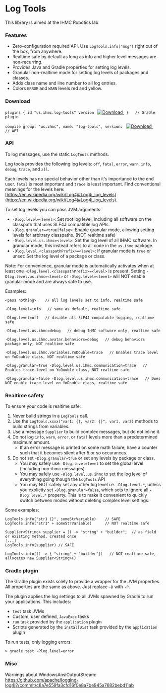 # Log Tools

This library is aimed at the IHMC Robotics lab.

### Features

- Zero-configuration required API. Use `LogTools.info("msg")` right out of the box, from anywhere.
- Realtime safe by default as long as info and higher level messages are non-recurring.
- Provides Java and Gradle properties for setting log levels.
- Granular non-realtime mode for setting log levels of packages and classes.
- Adds class name and line number to all log entries.
- Colors `ERROR` and `WARN` levels red and yellow.

### Download

`plugins { id "us.ihmc.log-tools" version `
[ ![Download](https://api.bintray.com/packages/ihmcrobotics/maven-release/log-tools/images/download.svg) ](https://bintray.com/ihmcrobotics/maven-release/log-tools/_latestVersion)
` }   // Gradle plugin`


`compile group: "us.ihmc", name: "log-tools", version: `
[ ![Download](https://api.bintray.com/packages/ihmcrobotics/maven-release/log-tools/images/download.svg) ](https://bintray.com/ihmcrobotics/maven-release/log-tools/_latestVersion)`   // API`

### API

To log messages, use the static `LogTools` methods.

Log tools provides the following log levels: `off`, `fatal`, `error`, `warn`, `info`, `debug`, `trace`, and `all`.

Each levels has no special behavior other than it's importance to the end user.
`fatal` is most important and `trace` is least important. Find conventional
meanings for the levels here: [https://en.wikipedia.org/wiki/Log4j#Log4j_log_levels](https://en.wikipedia.org/wiki/Log4j#Log4j_log_levels).

To set log levels you can pass JVM arguments:
- `-Dlog.level=<level>`: Set root log level, including all software on the classpath that uses SLF4J compatible log APIs.
- `-Dlog.granular=<true|false>`: Enable granular mode, allowing setting levels for arbitrary classpaths. (NOT realtime safe)
- `-Dlog.level.us.ihmc=<level>`: Set the log level of all IHMC software. In granular mode, this instead refers to all code in the `us.ihmc` package.
- `-Dlog.level.<classpathPrefix>=<level>`: If granular mode is `true` or unset: Set the log level of a package or class.

Note: For convenience, granular mode is automatically activates when at least one `-Dlog.level.<classpathPrefix>=<level>` is present. Setting `-Dlog.level.us.ihmc=<level>` or `-Dlog.level=<level>` will NOT enable granular mode and are always safe to use.
  
Examples:

```
<pass nothing>    // all log levels set to info, realtime safe

-Dlog.level=info   // same as default, realtime safe

-Dlog.level=off   // disable all SLF4J compatable logging, realtime safe

-Dlog.level.us.ihmc=debug   // debug IHMC software only, realtime safe

-Dlog.level.us.ihmc.avatar.behaviors=debug   // debug behaviors package only, NOT realtime safe

-Dlog.level.us.ihmc.variables.YoDouble=trace   // Enables trace level on YoDouble class, NOT realtime safe

-Dlog.granular=true -Dlog.level.us.ihmc.communication=trace   // Enables trace level on YoDouble class, NOT realtime safe

-Dlog.granular=false -Dlog.level.us.ihmc.communication=trace   // Does NOT enable trace level on YoDouble class, realtime safe

```

### Realtime safety

To ensure your code is realtime safe:

1. Never build strings in a `LogTools` call.
2. Use the `LogTools.xxxx("var1: {}, var2: {}", var1, var2)` methods to build strings from variables.
3. Use a message `Supplier` to build complex messages, but do not inline it.
4. Do not log `info`, `warn`, `error`, or `fatal` levels more than a predetermined maximum amount.
    - If an error message is printed on some math failure, have a counter such that it becomes silent after 5 or so occurances.
5. Do not set `-Dlog.granular=true` or set any levels by package or class.
    - You may safely use `-Dlog.level=level` to set the global level (including non-ihmc messages)
    - You may safely use `-Dlog.level.us.ihmc` to set the log level of everything going though the `LogTools` API
    - You may NOT safely set any other log level i.e. `-Dlog.level.*`, unless you explicity set `-Dlog.granular=false`, which sets to ignore all `-Dlog.level.*` property. This is to make it convenient to quickly switch between modes without deleting complex level settings.

Some examples:

```
LogTools.info("str1 {}", someStrVariable)    // SAFE
LogTools.info("str1" + someStrVariable)      // NOT realtime safe

Supplier<String> supplier = () -> "string" + "builder";  // as field or existing method, created once
[...]
LogTools.info(supplier) // SAFE

LogTools.info(() -> { "string" + "builder"})   // NOT realtime safe, allocates new Supplier<String>()
```

### Gradle plugin

The Gradle plugin exists solely to provide a wrapper for the JVM properties. All properties are the same
as above. Just replace `-D` with `-P`.

The plugin applies the log settings to all JVMs spawned by Gradle to run your applications. This includes:
- `test` task JVMs
- Custom, user defined, `JavaExec` tasks
- `run` task provided by the `application` plugin
- Scripts generated by the `installDist` task provided by the `application` plugin

To run tests, only logging errors:

```
> gradle test -Plog.level=error
```

### Misc

Warnings about WindowsAnsiOutputStream: https://github.com/apache/logging-log4j2/commit/c8a7e559fa3cfd16f0e8a7be945a7682bebd11ab
